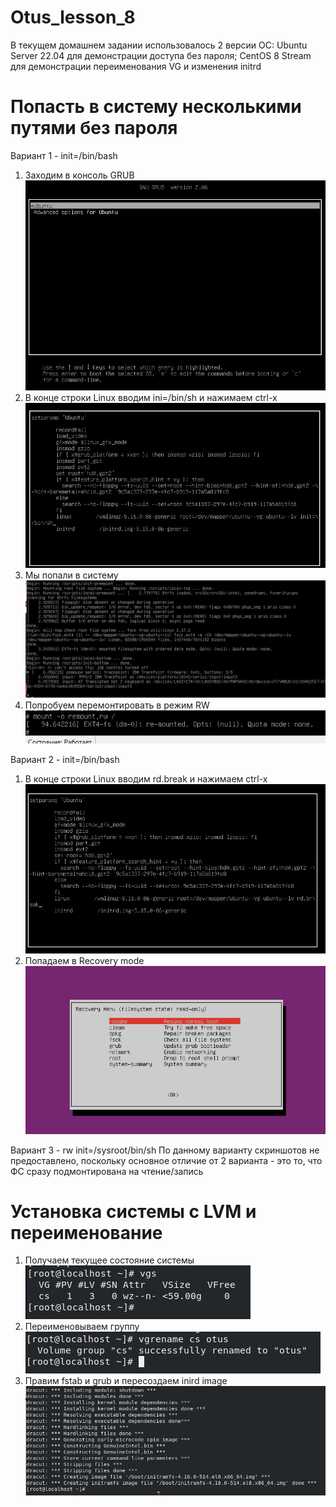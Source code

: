 # Otus_lesson_8
В текущем домашнем задании использовалось 2 версии ОС:
Ubuntu Server 22.04 для демонстрации доступа без пароля;
CentOS 8 Stream для демонстрации переименования VG и изменения initrd

# Попасть в систему несколькими путями без пароля
Вариант 1 - init=/bin/bash
1. Заходим в консоль GRUB </br>
![Image alt](https://github.com/AndrusenkoA/otus_training/blob/main/01.jpg)
2. В конце строки Linux вводим ini=/bin/sh и нажимаем ctrl-x </br>
![Image alt](https://github.com/AndrusenkoA/otus_training/blob/main/02.jpg)
3. Мы попали в систему </br>
![Image alt](https://github.com/AndrusenkoA/otus_training/blob/main/03.jpg)
4. Попробуем перемонтировать в режим RW </br>
![Image alt](https://github.com/AndrusenkoA/otus_training/blob/main/04.jpg)

Вариант 2 - init=/bin/bash
1. В конце строки Linux вводим rd.break и нажимаем ctrl-x </br>
![Image alt](https://github.com/AndrusenkoA/otus_training/blob/main/05.jpg)
2. Попадаем в Recovery mode
![Image alt](https://github.com/AndrusenkoA/otus_training/blob/main/06.jpg)

Вариант 3 - rw init=/sysroot/bin/sh
По данному варианту скриншотов не предоставлено, поскольку основное отличие от 2 варианта - это то, что ФС сразу подмонтирована на чтение/запись

# Установка системы с LVM и переименование
1. Получаем текущее состояние системы </br>
![Image alt](https://github.com/AndrusenkoA/otus_training/blob/main/08.jpg)
2. Переименовываем группу </br>
![Image alt](https://github.com/AndrusenkoA/otus_training/blob/main/09.jpg)
3. Правим fstab и grub и пересоздаем inird image </br>
![Image alt](https://github.com/AndrusenkoA/otus_training/blob/main/13.jpg)

